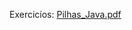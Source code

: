 Exercicíos:
[Pilhas_Java.pdf](https://github.com/thallestw135/Pilhas_java/files/11537197/Pilhas_Java.pdf)
